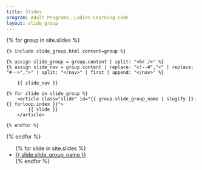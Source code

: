 ```yaml
---
title: Slides
program: Adult Programs, Ladies Learning Code
layout: slide_group
---
```


<main>

<section id="slide-content">

{% for group in site.slides %}

<section class="slide-group" id="slide-group-{{ group.slide_group_name | slugify }}" >

    {% include slide_group.html content=group %}

    {% assign slide_group = group.content | split: "<hr />" %}
    {% assign slide_nav = group.content | replace: "<!--#","<" | replace: "#-->",">" | split: "</nav>" | first | append: "</nav>" %}

        {{ slide_nav }}
    
    {% for slide in slide_group %}
        <article class="slide" id="{{ group.slide_group_name | slugify }}-{{ forloop.index }}">
            {{ slide }}
        </article>

    {% endfor %}
</section>

{% endfor %}

</section>

<section id="slide-navigation">
<ul>
{% for slide in site.slides %}
    <li><a href="#{{ slide.slide_group_name | slugify }}">{{ slide.slide_group_name }}</a></li>
{% endfor %}
</ul>
</section>

</main>